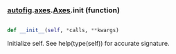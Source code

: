 ### [autofig](autofig.md).[axes](autofig.axes.md).[Axes](autofig.axes.Axes.md).__init__ (function)


```py

def __init__(self, *calls, **kwargs)

```



Initialize self.  See help(type(self)) for accurate signature.

